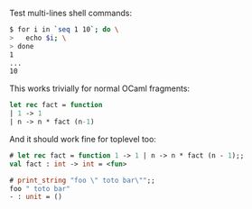 Test multi-lines shell commands:

```sh
$ for i in `seq 1 10`; do \
>   echo $i; \
> done
1
...
10
```

This works trivially for normal OCaml fragments:

```ocaml
let rec fact = function
| 1 -> 1
| n -> n * fact (n-1)
```

And it should work fine for toplevel too:

```ocaml
# let rec fact = function 1 -> 1 | n -> n * fact (n - 1);;
val fact : int -> int = <fun>
```

```ocaml
# print_string "foo \" toto bar\"";;
foo " toto bar"
- : unit = ()
```
